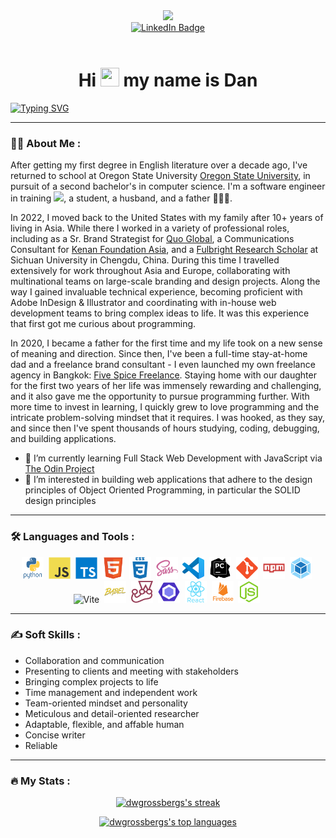 <div id="header" align="center">
  <img src="https://media.giphy.com/media/X8cjSugfXBhnyTtgth/giphy.gif"
       width="500"/>
  <div id="badges">
    <a href="https://www.linkedin.com/in/dgrossberg/">
      <img src="https://img.shields.io/badge/LinkedIn-blue?style=for-the-badge&logo=linkedin&logoColor=white"     alt="LinkedIn Badge"/>
    </a>
  </div>
  <img src="https://komarev.com/ghpvc/?username=dwgrossberg&style=flat-square&color=blue" alt=""/>
  <h1>
    Hi
    <img src="https://media.giphy.com/media/hvRJCLFzcasrR4ia7z/giphy.gif" width="30px" height="30px"/>
    my name is Dan
</h1>
</div>

[![Typing SVG](https://readme-typing-svg.herokuapp.com?size=45&color=F7E324&center=true&vCenter=true&width=1200&height=150&lines=Fullstack+web+developer;Self-educated+and+motivated+coder;Always+learning+new+things;Top-notch+researcher;Creative+problem+solver)](https://git.io/typing-svg)

---

### :man_technologist: About Me :

After getting my first degree in English literature over a decade ago, I've returned to school at Oregon State University [Oregon State University](https://oregonstate.edu/), in pursuit of a second bachelor's in computer science. I'm a software engineer in training <img src="https://media.giphy.com/media/WUlplcMpOCEmTGBtBW/giphy.gif" width="30">, a student, a husband, and a father :family_man_woman_girl:. 

In 2022, I moved back to the United States with my family after 10+ years of living in Asia. While there I worked in a variety of professional roles, including as a Sr. Brand Strategist for [Quo Global](https://www.quo-global.com/), a Communications Consultant for [Kenan Foundation Asia](https://www.kenan-asia.org/), and a [Fulbright Research Scholar](https://fulbrightscholars.org/) at Sichuan University in Chengdu, China. During this time I travelled extensively for work throughout Asia and Europe, collaborating with multinational teams on large-scale branding and design projects. Along the way I gained invaluable technical experience, becoming proficient with Adobe InDesign & Illustrator and coordinating with in-house web development teams to bring complex ideas to life. It was this experience that first got me curious about programming.

<!--
and eventually led me to Al Sweigart's excellent [Automate the Boring Stuff with Python](https://automatetheboringstuff.com/) book/course, which captured my full attention and changed my professional goals.
-->

In 2020, I became a father for the first time and my life took on a new sense of meaning and direction. Since then, I've been a full-time stay-at-home dad and a freelance brand consultant - I even launched my own freelance agency in Bangkok: [Five Spice Freelance](https://fivespicefreelance.com/). Staying home with our daughter for the first two years of her life was immensely rewarding and challenging, and it also gave me the opportunity to pursue programming further. With more time to invest in learning, I quickly grew to love programming and the intricate problem-solving mindset that it requires. I was hooked, as they say, and since then I've spent thousands of hours studying, coding, debugging, and building applications.

- 🌱 I’m currently learning Full Stack Web Development with JavaScript via [The Odin Project](https://www.theodinproject.com/)
- 🔭 I’m interested in building web applications that adhere to the design principles of Object Oriented Programming, in particular the SOLID design principles

---

### :hammer_and_wrench: Languages and Tools :

<div align="center">
  <img src="https://github.com/devicons/devicon/blob/master/icons/python/python-original-wordmark.svg" title="Python" alt="Python" width="35" height="35"/>&nbsp;
  <img src="https://github.com/devicons/devicon/blob/master/icons/javascript/javascript-original.svg" title="JavaScript" alt="JavaScript" width="35" height="35"/>&nbsp;
  <img src="https://github.com/devicons/devicon/blob/master/icons/typescript/typescript-original.svg" title="TypeScript" alt="TypeScript" width="35" height="35"/>&nbsp;
  <img src="https://github.com/devicons/devicon/blob/master/icons/html5/html5-original.svg" title="HTML5" alt="HTML" width="35" height="35"/>&nbsp;
  <img src="https://github.com/devicons/devicon/blob/master/icons/css3/css3-plain-wordmark.svg"  title="CSS3" alt="CSS" width="35" height="35"/>&nbsp;
  <img src="https://github.com/devicons/devicon/blob/master/icons/sass/sass-original.svg"  title="SASS" alt="SASS" width="35" height="35"/>&nbsp;
    <img src="https://github.com/devicons/devicon/blob/master/icons/vscode/vscode-original.svg" title="VSCode" alt="VSCode" width="35" height="35"/>&nbsp;
  <img src="https://github.com/devicons/devicon/blob/master/icons/pycharm/pycharm-plain.svg" title="PyCharm" alt="PyCharm" width="35" height="35"/>&nbsp;
  <img src="https://github.com/devicons/devicon/blob/master/icons/git/git-original.svg" title="Git" alt="Git" width="35" height="35"/>&nbsp;
    <img src="https://github.com/devicons/devicon/blob/master/icons/npm/npm-original-wordmark.svg" title="npm" alt="npm" width="35" height="35"/>&nbsp;
  <img src="https://github.com/devicons/devicon/blob/master/icons/webpack/webpack-original.svg" title="Webpack" alt="Webpack" width="35" height="35"/>&nbsp;
    <img src="https://upload.wikimedia.org/wikipedia/commons/f/f1/Vitejs-logo.svg" title="Vite" alt="Vite" width="35" height="35"/>&nbsp;
  <img src="https://github.com/devicons/devicon/blob/master/icons/babel/babel-original.svg" title="Babel" alt="Babel" width="35" height="35"/>&nbsp;
    <img src="https://github.com/devicons/devicon/blob/master/icons/jest/jest-plain.svg" title="Jest" alt="Jest" width="35" height="35"/>&nbsp;
        <img src="https://github.com/devicons/devicon/blob/master/icons/eslint/eslint-original.svg" title="ESLint" alt="ESLint" width="35" height="35"/>&nbsp;
  <img src="https://github.com/devicons/devicon/blob/master/icons/react/react-original-wordmark.svg" title="React" alt="React" width="35" height="35"/>&nbsp;
    <img src="https://github.com/devicons/devicon/blob/master/icons/firebase/firebase-plain-wordmark.svg" title="Firebase" alt="Firebase" width="35" height="35"/>&nbsp;
  <img src="https://github.com/devicons/devicon/blob/master/icons/nodejs/nodejs-original.svg" title="NodeJS" alt="NodeJS" width="35" height="35"/>&nbsp;
</div>

---

### :writing_hand: Soft Skills :

- Collaboration and communication
- Presenting to clients and meeting with stakeholders
- Bringing complex projects to life
- Time management and independent work
- Team-oriented mindset and personality
- Meticulous and detail-oriented researcher
- Adaptable, flexible, and affable human
- Concise writer
- Reliable

---

### :fire: My Stats :

<p align="center">
  <a href="https://github.com/DenverCoder1/github-readme-streak-stats">
    <img alt="dwgrossbergs's streak" src="http://github-readme-streak-stats.herokuapp.com?user=dwgrossberg&theme=dark-smoky"/>
  </a>
</p>

<p align="center">
  <a href="https://github.com/anuraghazra/github-readme-stats">
    <img alt="dwgrossbergs's top languages" src="https://github-readme-stats.vercel.app/api/top-langs/?username=dwgrossberg&layout=compact&theme=tokyonight&exclude_repo=odin-recipes&langs_count=8"/>
  </a>
</p>

<!--
**dwgrossberg/dwgrossberg** is a ✨ _special_ ✨ repository because its `README.md` (this file) appears on your GitHub profile.

Here are some ideas to get you started:

- 🔭 I’m currently working on ...
- 🌱 I’m currently learning ...
- 👯 I’m looking to collaborate on ...
- 🤔 I’m looking for help with ...
- 💬 Ask me about ...
- 📫 How to reach me: ...
- 😄 Pronouns: ...
- ⚡ Fun fact: ...
-->
